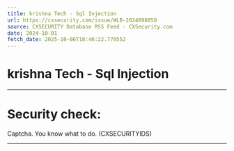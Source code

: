```yaml
---
title: krishna Tech - Sql Injection
url: https://cxsecurity.com/issue/WLB-2024090050
source: CXSECURITY Database RSS Feed - CXSecurity.com
date: 2024-10-01
fetch_date: 2025-10-06T18:46:22.770552
---
```


# krishna Tech - Sql Injection

---

# Security check:

Captcha. You know what to do. (CXSECURITYIDS)

---